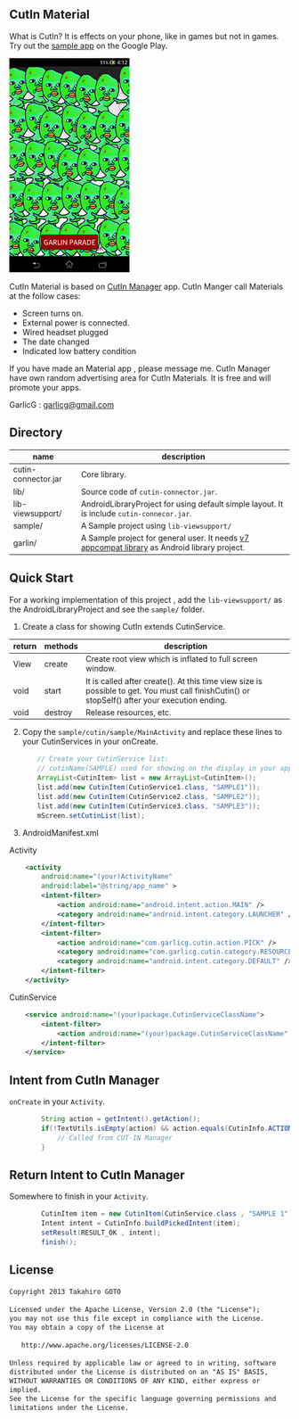 CutIn Material
---

What is CutIn? It is effects on your phone, like in games but not in games. Try out the [sample app](https://play.google.com/store/apps/details?id=cutin.sample) on the Google Play.

![garlin_padado](garlin_parado.png)

CutIn Material is based on [CutIn Manager](https://play.google.com/store/apps/details?id=com.garlicg.cutin) app. CutIn Manger call Materials at the follow cases:

 * Screen turns on.
 * External power is connected.
 * Wired headset plugged
 * The date changed
 * Indicated low battery condition
 
If you have made an Material app , please message me. CutIn Manager have own random advertising area for CutIn Materials. It is free and will promote your apps.

GarlicG : garlicg@gmail.com

Directory
---
| name | description |
|---|---|
| cutin-connector.jar | Core library. |
| lib/ | Source code of `cutin-connector.jar`. |
| lib-viewsupport/ | AndroidLibraryProject for using default simple layout. It is include `cutin-connecor.jar`. |
| sample/ | A Sample project using `lib-viewsupport/` |
| garlin/ | A Sample project for general user. It needs [v7 appcompat library](http://developer.android.com/tools/support-library/index.html) as Android library project.|

Quick Start
---

For a working implementation of this project , add the `lib-viewsupport/` as the AndroidLibraryProject and see the `sample/` folder.

1. Create a class for showing CutIn extends CutinService.

 |return|methods|	description|
 |---|---|---|
 |View	| create |	Create root view which is inflated to full screen window.
 |void	| start |	It is called after create(). At this time view size is possible to get. You must call finishCutin() or stopSelf() after your execution ending.
 |void |	destroy |	Release resources, etc.　
 
2. Copy the `sample/cutin/sample/MainActivity` and replace these lines to your CutinServices in your onCreate.
 
 ```java    
 		// Create your CutinService list:
		// cutinName(SAMPLE) used for showing on the display in your app and CUT-IN Manager. 
		ArrayList<CutinItem> list = new ArrayList<CutinItem>();
		list.add(new CutinItem(CutinService1.class, "SAMPLE1"));
		list.add(new CutinItem(CutinService2.class, "SAMPLE2"));
		list.add(new CutinItem(CutinService3.class, "SAMPLE3"));
		mScreen.setCutinList(list);
 ```

3. AndroidManifest.xml

Activity
```xml
    <activity
        android:name="(your)ActivityName"
        android:label="@string/app_name" >
        <intent-filter>
            <action android:name="android.intent.action.MAIN" />
            <category android:name="android.intent.category.LAUNCHER" />
        </intent-filter>
        <intent-filter>
            <action android:name="com.garlicg.cutin.action.PICK" />
            <category android:name="com.garlicg.cutin.category.RESOURCE" />
            <category android:name="android.intent.category.DEFAULT" />
        </intent-filter>
    </activity>
```

CutinService
```xml
    <service android:name="(your)package.CutinServiceClassName">
        <intent-filter>
            <action android:name="(your)package.CutinServiceClassName" />
        </intent-filter>
    </service>
```

Intent from CutIn Manager
---
`onCreate` in your `Activity`.
```java
		String action = getIntent().getAction();
		if(!TextUtils.isEmpty(action) && action.equals(CutinInfo.ACTION_PICK_CUTIN)){
			// Called from CUT-IN Manager
		}
```

Return Intent to CutIn Manager
---
Somewhere to finish in your `Activity`.
```java
		CutinItem item = new CutinItem(CutinService.class , "SAMPLE 1");
		Intent intent = CutinInfo.buildPickedIntent(item);
		setResult(RESULT_OK , intent);
		finish();
```


License
---

    Copyright 2013 Takahiro GOTO

    Licensed under the Apache License, Version 2.0 (the "License");
    you may not use this file except in compliance with the License.
    You may obtain a copy of the License at

       http://www.apache.org/licenses/LICENSE-2.0

    Unless required by applicable law or agreed to in writing, software
    distributed under the License is distributed on an "AS IS" BASIS,
    WITHOUT WARRANTIES OR CONDITIONS OF ANY KIND, either express or implied.
    See the License for the specific language governing permissions and
    limitations under the License.

